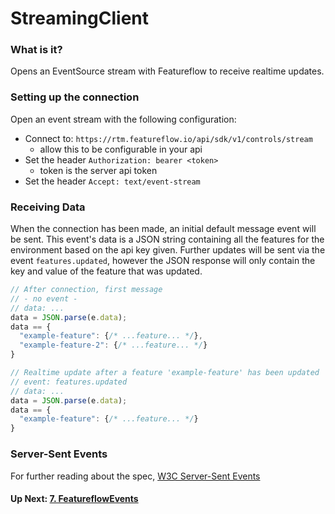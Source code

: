 # StreamingClient
### What is it?
Opens an EventSource stream with Featureflow to receive realtime updates.

### Setting up the connection
Open an event stream with the following configuration:
 - Connect to: `https://rtm.featureflow.io/api/sdk/v1/controls/stream`
    - allow this to be configurable in your api
 - Set the header `Authorization: bearer <token>`
    - token is the server api token
 - Set the header `Accept: text/event-stream`

### Receiving Data

When the connection has been made, an initial default message event will be sent.
This event's data is a JSON string containing all the features for the environment based on the api key given.
Further updates will be sent via the event `features.updated`, however the JSON response will only contain the key 
and value of the feature that was updated.

```javascript
// After connection, first message
// - no event -
// data: ...
data = JSON.parse(e.data);
data == {
  "example-feature": {/* ...feature... */},
  "example-feature-2": {/* ...feature... */}
}

// Realtime update after a feature 'example-feature' has been updated
// event: features.updated 
// data: ...
data = JSON.parse(e.data);
data == {
  "example-feature": {/* ...feature... */}
}
```

### Server-Sent Events
For further reading about the spec, [W3C Server-Sent Events](https://www.w3.org/TR/2012/WD-eventsource-20120426/)


#### Up Next: [7. FeatureflowEvents](../Implementation/7.FeatureflowEvents.md)